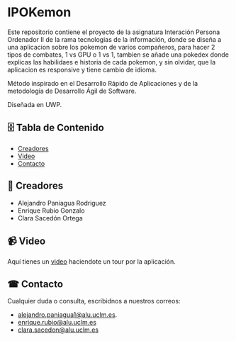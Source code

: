# IPOKemon

Este repositorio contiene el proyecto de la asignatura Interación Persona Ordenador II de la rama tecnologias de la información, donde se diseña a una aplicacion sobre los pokemon de varios compañeros, para hacer 2 tipos de combates, 1 vs GPU o 1 vs 1, tambien se añade una pokedex donde explicas las habilidaes e historia de cada pokemon, y sin olvidar, que la aplicacion es responsive y tiene cambio de idioma. 

Método inspirado en el Desarrollo Rápido de Aplicaciones y de la metodología de Desarrollo Ágil de Software.

Diseñada en UWP.

##  🗄 Tabla de Contenido

- [Creadores](construction_worker-creadores)
- [Video](video_camera-video)
- [Contacto](#-contacto)

## 	:construction_worker: Creadores

- Alejandro Paniagua Rodriguez
- Enrique Rubio Gonzalo
- Clara Sacedón Ortega

## :video_camera: Video

Aquí tienes un [video]() haciendote un tour por la aplicación. 

## ☎ Contacto

Cualquier duda o consulta, escribidnos a nuestros correos:
- alejandro.paniagua1@alu.uclm.es.
- enrique.rubio@alu.uclm.es
- clara.sacedon@alu.uclm.es
